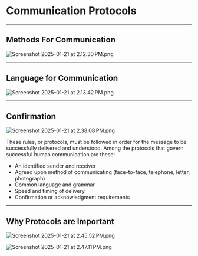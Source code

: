 # **Communication Protocols**

---

## **Methods For Communication**

![Screenshot 2025-01-21 at 2.12.30 PM.png](https://prod-files-secure.s3.us-west-2.amazonaws.com/7e8007ce-6cb2-45e4-9732-e794c6526305/85bbb205-cf17-47b3-acec-7c51069d8f20/Screenshot_2025-01-21_at_2.12.30_PM.png)

---

## **Language for Communication**

![Screenshot 2025-01-21 at 2.13.42 PM.png](https://prod-files-secure.s3.us-west-2.amazonaws.com/7e8007ce-6cb2-45e4-9732-e794c6526305/b7dab23e-2b3b-4cea-911b-5b5bcf7cd1c3/Screenshot_2025-01-21_at_2.13.42_PM.png)

---

## **Confirmation**

![Screenshot 2025-01-21 at 2.38.08 PM.png](https://prod-files-secure.s3.us-west-2.amazonaws.com/7e8007ce-6cb2-45e4-9732-e794c6526305/491a5ceb-4b0d-411c-839e-bd8c799a93bb/Screenshot_2025-01-21_at_2.38.08_PM.png)

These rules, or protocols, must be followed in order for the message to be successfully delivered and understood. Among the protocols that govern successful human communication are these:

- An identified sender and receiver
- Agreed upon method of communicating (face-to-face, telephone, letter, photograph)
- Common language and grammar
- Speed and timing of delivery
- Confirmation or acknowledgment requirements

---

## **Why Protocols are Important**

![Screenshot 2025-01-21 at 2.45.52 PM.png](https://prod-files-secure.s3.us-west-2.amazonaws.com/7e8007ce-6cb2-45e4-9732-e794c6526305/7379d0a4-b97b-438f-b55c-0d998b2afbc7/Screenshot_2025-01-21_at_2.45.52_PM.png)

![Screenshot 2025-01-21 at 2.47.11 PM.png](https://prod-files-secure.s3.us-west-2.amazonaws.com/7e8007ce-6cb2-45e4-9732-e794c6526305/d7faedb2-528f-4217-b0ed-49630974f99e/Screenshot_2025-01-21_at_2.47.11_PM.png)

